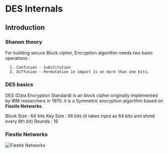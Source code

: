 # DES Internals #

## Introduction ##

### Shanon theory ###
For building secure Block cipher, Encryption algorithm needs two basic operations :
```
  1. Confusion - Substitution
  2. Diffusion - Permutation ie impact is on more than one bits.
```

### DES basics ###
DES (Data Encryption Standard) is an block cipher originally implemented by IBM researchers in 1970. it is a Symmetric encryption algorithm based on **Fiestle Networks**. 

Block Size : 64 bits
Key Size : 56 bits (it takes input as 64 bits and shred every 8th bit)
Rounds : 16

### Fiestle Networks ###
![Fiestle Networks](https://github.com/SasanLabs/SasanCiphers/blob/master/docs/FiestleNetworks.png)

